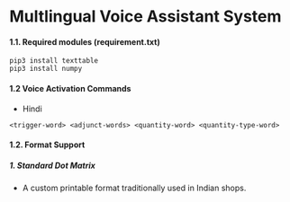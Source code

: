 # Multlingual Voice Assistant System

#### 1.1. Required modules (requirement.txt)
```
pip3 install texttable
pip3 install numpy
```

#### 1.2 Voice Activation Commands
- Hindi

```
<trigger-word> <adjunct-words> <quantity-word> <quantity-type-word>
```

#### 1.2. Format Support 
##### 1. Standard Dot Matrix
 - A custom printable format traditionally used in Indian shops. 
 
<!---
<img width="566" alt="commands" src="https://user-images.githubusercontent.com/1677487/41131592-0bdb9ca2-6ada-11e8-93f7-f707cdd49c90.png">
<img width="571" alt="invoice" src="https://user-images.githubusercontent.com/1677487/41131640-37669124-6ada-11e8-94a3-8934a703f5a8.png">

-->
